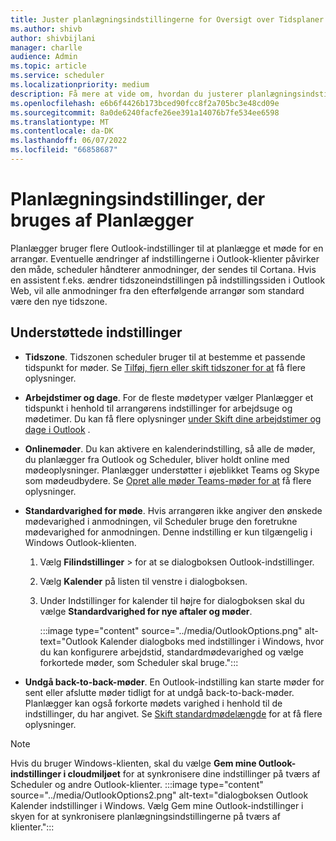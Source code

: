 ```yaml
---
title: Juster planlægningsindstillingerne for Oversigt over Tidsplaner for Microsoft 365
ms.author: shivb
author: shivbijlani
manager: charlle
audience: Admin
ms.topic: article
ms.service: scheduler
ms.localizationpriority: medium
description: Få mere at vide om, hvordan du justerer planlægningsindstillingerne for Scheduler for Microsoft 365.
ms.openlocfilehash: e6b6f4426b173bced90fcc8f2a705bc3e48cd09e
ms.sourcegitcommit: 8a0de6240facfe26ee391a14076b7fe534ee6598
ms.translationtype: MT
ms.contentlocale: da-DK
ms.lasthandoff: 06/07/2022
ms.locfileid: "66858687"
---
```

# <a name="scheduling-preferences-used-by-scheduler"></a>Planlægningsindstillinger, der bruges af Planlægger

Planlægger bruger flere Outlook-indstillinger til at planlægge et møde for en arrangør. Eventuelle ændringer af indstillingerne i Outlook-klienter påvirker den måde, scheduler håndterer anmodninger, der sendes til Cortana. Hvis en assistent f.eks. ændrer tidszoneindstillingen på indstillingssiden i Outlook Web, vil alle anmodninger fra den efterfølgende arrangør som standard være den nye tidszone.

## <a name="supported-settings"></a>Understøttede indstillinger

- **Tidszone**. Tidszonen scheduler bruger til at bestemme et passende tidspunkt for møder. Se [Tilføj, fjern eller skift tidszoner for at](https://support.microsoft.com/en-us/office/add-remove-or-change-time-zones-5ab3e10e-5a6c-46af-ab48-156fedf70c04) få flere oplysninger.

- **Arbejdstimer og dage**. For de fleste mødetyper vælger Planlægger et tidspunkt i henhold til arrangørens indstillinger for arbejdsuge og mødetimer. Du kan få flere oplysninger [under Skift dine arbejdstimer og dage i Outlook](https://support.microsoft.com/en-us/office/change-your-work-hours-and-days-in-outlook-a27f261d-0681-415f-8ac1-388ab21e833f) .

- **Onlinemøder**. Du kan aktivere en kalenderindstilling, så alle de møder, du planlægger fra Outlook og Scheduler, bliver holdt online med mødeoplysninger. Planlægger understøtter i øjeblikket Teams og Skype som mødeudbydere. Se [Opret alle møder Teams-møder for at](https://support.microsoft.com/en-us/office/schedule-a-teams-meeting-from-outlook-883cc15c-580f-441a-92ea-0992c00a9b0f#bkmk_makeallteamsmtngs) få flere oplysninger.

- **Standardvarighed for møde**. Hvis arrangøren ikke angiver den ønskede mødevarighed i anmodningen, vil Scheduler bruge den foretrukne mødevarighed for anmodningen. Denne indstilling er kun tilgængelig i Windows Outlook-klienten.

   1. Vælg **Filindstillinger** >  for at se dialogboksen Outlook-indstillinger.

   2. Vælg **Kalender** på listen til venstre i dialogboksen.

   3. Under Indstillinger for kalender til højre for dialogboksen skal du vælge **Standardvarighed for nye aftaler og møder**.

      :::image type="content" source="../media/OutlookOptions.png" alt-text="Outlook Kalender dialogboks med indstillinger i Windows, hvor du kan konfigurere arbejdstid, standardmødevarighed og vælge forkortede møder, som Scheduler skal bruge.":::

- **Undgå back-to-back-møder**. En Outlook-indstilling kan starte møder for sent eller afslutte møder tidligt for at undgå back-to-back-møder. Planlægger kan også forkorte mødets varighed i henhold til de indstillinger, du har angivet. Se [Skift standardmødelængde](https://techcommunity.microsoft.com/t5/hybrid-work/change-default-meeting-length-in-outlook-avoid-back-to-back/m-p/1247361) for at få flere oplysninger.

> [!NOTE]
> Hvis du bruger Windows-klienten, skal du vælge **Gem mine Outlook-indstillinger i cloudmiljøet** for at synkronisere dine indstillinger på tværs af Scheduler og andre Outlook-klienter.
> :::image type="content" source="../media/OutlookOptions2.png" alt-text="dialogboksen Outlook Kalender indstillinger i Windows. Vælg Gem mine Outlook-indstillinger i skyen for at synkronisere planlægningsindstillingerne på tværs af klienter.":::
